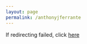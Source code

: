 ```yaml
---
layout: page
permalink: /anthonyjferrante
---
```

<script defer>
    window.location.replace("/events/2021/05/19/anthony-j-ferrante-alumni-speaker-series.html")
</script>
<p>If redirecting failed, click <a href="/events/2021/05/19/anthony-j-ferrante-alumni-speaker-series.html">here</a></p>
